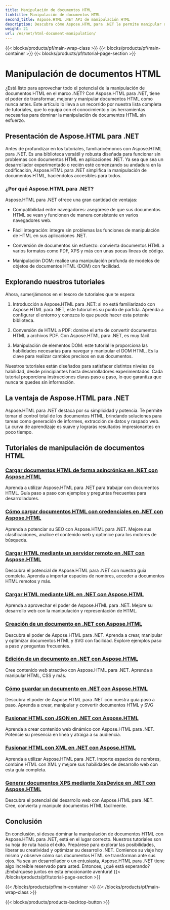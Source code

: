 ```yaml
---
title: Manipulación de documentos HTML
linktitle: Manipulación de documentos HTML
second_title: Aspose.HTML .NET API de manipulación HTML
description: Descubra cómo Aspose.HTML para .NET le permite manipular documentos HTML de manera eficiente. Explore tutoriales que lo guiarán a través del proceso.
weight: 21
url: /es/net/html-document-manipulation/
---
```


{{< blocks/products/pf/main-wrap-class >}}
{{< blocks/products/pf/main-container >}}
{{< blocks/products/pf/tutorial-page-section >}}

# Manipulación de documentos HTML


¿Está listo para aprovechar todo el potencial de la manipulación de documentos HTML en el marco .NET? Con Aspose.HTML para .NET, tiene el poder de transformar, mejorar y manipular documentos HTML como nunca antes. Este artículo lo lleva a un recorrido por nuestra lista completa de tutoriales, que lo equipa con el conocimiento y las herramientas necesarias para dominar la manipulación de documentos HTML sin esfuerzo.

## Presentación de Aspose.HTML para .NET

Antes de profundizar en los tutoriales, familiaricémonos con Aspose.HTML para .NET. Es una biblioteca versátil y robusta diseñada para funcionar sin problemas con documentos HTML en aplicaciones .NET. Ya sea que sea un desarrollador experimentado o recién esté comenzando su andadura en la codificación, Aspose.HTML para .NET simplifica la manipulación de documentos HTML, haciéndolos accesibles para todos.

### ¿Por qué Aspose.HTML para .NET?

Aspose.HTML para .NET ofrece una gran cantidad de ventajas:

- Compatibilidad entre navegadores: asegúrese de que sus documentos HTML se vean y funcionen de manera consistente en varios navegadores web.

- Fácil integración: integre sin problemas las funciones de manipulación de HTML en sus aplicaciones .NET.

- Conversión de documentos sin esfuerzo: convierta documentos HTML a varios formatos como PDF, XPS y más con unas pocas líneas de código.

- Manipulación DOM: realice una manipulación profunda de modelos de objetos de documentos HTML (DOM) con facilidad.

## Explorando nuestros tutoriales

Ahora, sumerjámonos en el tesoro de tutoriales que te espera:

1. Introducción a Aspose.HTML para .NET: si no está familiarizado con Aspose.HTML para .NET, este tutorial es su punto de partida. Aprenda a configurar el entorno y conozca lo que puede hacer esta potente biblioteca.

2. Conversión de HTML a PDF: domine el arte de convertir documentos HTML a archivos PDF. Con Aspose.HTML para .NET, es muy fácil.

3. Manipulación de elementos DOM: este tutorial le proporciona las habilidades necesarias para navegar y manipular el DOM HTML. Es la clave para realizar cambios precisos en sus documentos.

Nuestros tutoriales están diseñados para satisfacer distintos niveles de habilidad, desde principiantes hasta desarrolladores experimentados. Cada tutorial proporciona instrucciones claras paso a paso, lo que garantiza que nunca te quedes sin información.

## La ventaja de Aspose.HTML para .NET

Aspose.HTML para .NET destaca por su simplicidad y potencia. Te permite tomar el control total de los documentos HTML, brindando soluciones para tareas como generación de informes, extracción de datos y raspado web. La curva de aprendizaje es suave y lograrás resultados impresionantes en poco tiempo.

## Tutoriales de manipulación de documentos HTML
### [Cargar documentos HTML de forma asincrónica en .NET con Aspose.HTML](./load-html-doc-asynchronously/)
Aprenda a utilizar Aspose.HTML para .NET para trabajar con documentos HTML. Guía paso a paso con ejemplos y preguntas frecuentes para desarrolladores.
### [Cómo cargar documentos HTML con credenciales en .NET con Aspose.HTML](./load-html-doc-with-credentials/)
Aprenda a potenciar su SEO con Aspose.HTML para .NET. Mejore sus clasificaciones, analice el contenido web y optimice para los motores de búsqueda.
### [Cargar HTML mediante un servidor remoto en .NET con Aspose.HTML](./load-html-using-remote-server/)
Descubra el potencial de Aspose.HTML para .NET con nuestra guía completa. Aprenda a importar espacios de nombres, acceder a documentos HTML remotos y más.
### [Cargar HTML mediante URL en .NET con Aspose.HTML](./load-html-using-url/)
Aprenda a aprovechar el poder de Aspose.HTML para .NET. Mejore su desarrollo web con la manipulación y representación de HTML.
### [Creación de un documento en .NET con Aspose.HTML](./creating-a-document/)
Descubra el poder de Aspose.HTML para .NET. Aprenda a crear, manipular y optimizar documentos HTML y SVG con facilidad. Explore ejemplos paso a paso y preguntas frecuentes.
### [Edición de un documento en .NET con Aspose.HTML](./editing-a-document/)
Cree contenido web atractivo con Aspose.HTML para .NET. Aprenda a manipular HTML, CSS y más.
### [Cómo guardar un documento en .NET con Aspose.HTML](./saving-a-document/)
Descubra el poder de Aspose.HTML para .NET con nuestra guía paso a paso. Aprenda a crear, manipular y convertir documentos HTML y SVG
### [Fusionar HTML con JSON en .NET con Aspose.HTML](./merge-html-with-json/)
Aprenda a crear contenido web dinámico con Aspose.HTML para .NET. Potencie su presencia en línea y atraiga a su audiencia.
### [Fusionar HTML con XML en .NET con Aspose.HTML](./merge-html-with-xml/)
Aprenda a utilizar Aspose.HTML para .NET. Importe espacios de nombres, combine HTML con XML y mejore sus habilidades de desarrollo web con esta guía completa.
### [Generar documentos XPS mediante XpsDevice en .NET con Aspose.HTML](./generate-xps-documents-by-xpsdevice/)
Descubra el potencial del desarrollo web con Aspose.HTML para .NET. Cree, convierta y manipule documentos HTML fácilmente.

## Conclusión

En conclusión, si desea dominar la manipulación de documentos HTML con Aspose.HTML para .NET, está en el lugar correcto. Nuestros tutoriales son su hoja de ruta hacia el éxito. Prepárese para explorar las posibilidades, liberar su creatividad y optimizar su desarrollo .NET. Comience su viaje hoy mismo y observe cómo sus documentos HTML se transforman ante sus ojos. Ya sea un desarrollador o un entusiasta, Aspose.HTML para .NET tiene algo increíble reservado para usted. Entonces, ¿qué está esperando? ¡Embárquese juntos en esta emocionante aventura!
{{< /blocks/products/pf/tutorial-page-section >}}

{{< /blocks/products/pf/main-container >}}
{{< /blocks/products/pf/main-wrap-class >}}

{{< blocks/products/products-backtop-button >}}
